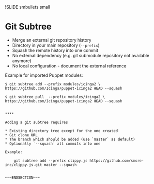 !SLIDE smbullets small
# Git Subtree

* Merge an external git repository history
* Directory in your main repository (`--prefix`)
* Squash the remote history into one commit
* No external dependency (e.g. git submodule repository not available anymore)
* No local configuration - document the external reference

Example for imported Puppet modules:

    $ git subtree add --prefix modules/icinga2 \
    https://github.com/Icinga/puppet-icinga2 HEAD --squash

    $ git subtree pull  --prefix modules/icinga2 \
    https://github.com/Icinga/puppet-icinga2 HEAD --squash

~~~SECTION:handouts~~~

****

Adding a git subtree requires

* Existing directory tree except for the one created
* Git clone URL
* The branch which should be added (use `master` as default)
* Optionally `--squash` all commits into one

Example:

    git subtree add --prefix clippy.js https://github.com/smore-inc/clippy.js.git master --squash


~~~ENDSECTION~~~
